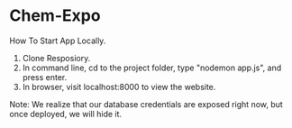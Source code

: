 # Chem-Expo

How To Start App Locally.

1) Clone Resposiory.
2) In command line, cd to the project folder, type "nodemon app.js", and press enter.
3) In browser, visit localhost:8000 to view the website.

Note: We realize that our database credentials are exposed right now, but once deployed, we will hide it.
